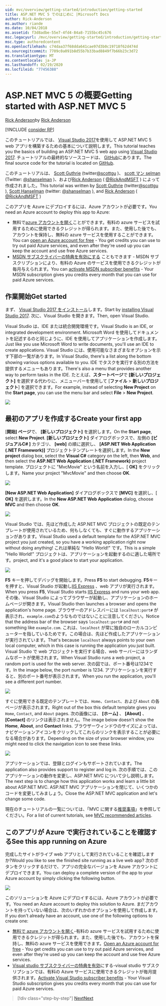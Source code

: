 ```yaml
---
uid: mvc/overview/getting-started/introduction/getting-started
title: ASP.NET MVC 5 でのはじめに |Microsoft Docs
author: Rick-Anderson
ms.author: riande
ms.date: 10/04/2018
ms.assetid: f3d8adbe-55e7-4fd4-84a8-7155bc45c676
msc.legacyurl: /mvc/overview/getting-started/introduction/getting-started
msc.type: authoredcontent
ms.openlocfilehash: c74daa37f68dda641cae97d3b0c19718f62d474d
ms.sourcegitcommit: 7709c0a091b8d55b7b33bad8849f7b66b23c3d72
ms.translationtype: MT
ms.contentlocale: ja-JP
ms.lasthandoff: 02/19/2020
ms.locfileid: "77456388"
---
```

# <a name="getting-started-with-aspnet-mvc-5"></a><span data-ttu-id="7af45-102">ASP.NET MVC 5 の概要</span><span class="sxs-lookup"><span data-stu-id="7af45-102">Getting started with ASP.NET MVC 5</span></span>

<span data-ttu-id="7af45-103">[Rick Anderson](https://twitter.com/RickAndMSFT)</span><span class="sxs-lookup"><span data-stu-id="7af45-103">by [Rick Anderson](https://twitter.com/RickAndMSFT)</span></span>

[!INCLUDE [consider RP](../../../../includes/razor.md)]

<span data-ttu-id="7af45-104">このチュートリアルでは、 [Visual Studio 2017](https://visualstudio.microsoft.com/downloads/?utm_medium=microsoft&utm_source=docs.microsoft.com&utm_campaign=button+cta&utm_content=download+vs2017)を使用して ASP.NET MVC 5 web アプリを構築するための基本について説明します。</span><span class="sxs-lookup"><span data-stu-id="7af45-104">This tutorial teaches you the basics of building an ASP.NET MVC 5 web app using [Visual Studio 2017](https://visualstudio.microsoft.com/downloads/?utm_medium=microsoft&utm_source=docs.microsoft.com&utm_campaign=button+cta&utm_content=download+vs2017).</span></span> <span data-ttu-id="7af45-105">チュートリアルの最終的なソースコードは、 [GitHub](https://github.com/aspnet/AspNetDocs/tree/master/aspnet/mvc/overview/getting-started/introduction/sample/MvcMovie/MvcMovie)にあります。</span><span class="sxs-lookup"><span data-stu-id="7af45-105">The final source code for the tutorial is located on [GitHub](https://github.com/aspnet/AspNetDocs/tree/master/aspnet/mvc/overview/getting-started/introduction/sample/MvcMovie/MvcMovie).</span></span>

<span data-ttu-id="7af45-106">このチュートリアルは、 [Scott Guthrie](https://weblogs.asp.net/scottgu/) (twitter[@scottgu](https://twitter.com/scottgu) )、 [scott マン selman](http://www.hanselman.com/blog/) (Twitter: [@shanselman](https://twitter.com/shanselman) )、および[Rick Anderson](https://twitter.com/RickAndMSFT) ( [@RickAndMSFT](https://twitter.com/#!/RickAndMSFT) ) によって作成されました。</span><span class="sxs-lookup"><span data-stu-id="7af45-106">This tutorial was written by [Scott Guthrie](https://weblogs.asp.net/scottgu/) (twitter[@scottgu](https://twitter.com/scottgu) ), [Scott Hanselman](http://www.hanselman.com/blog/) (twitter: [@shanselman](https://twitter.com/shanselman) ), and [Rick Anderson](https://twitter.com/RickAndMSFT) ( [@RickAndMSFT](https://twitter.com/#!/RickAndMSFT) )</span></span>

<span data-ttu-id="7af45-107">このアプリを Azure にデプロイするには、Azure アカウントが必要です。</span><span class="sxs-lookup"><span data-stu-id="7af45-107">You need an Azure account to deploy this app to Azure:</span></span>

- <span data-ttu-id="7af45-108">無料で[azure アカウントを開く](https://azure.microsoft.com/pricing/free-trial/?WT.mc_id=A443DD604)ことができます。有料の azure サービスを試用するために使用できるクレジットが得られます。また、使用した後でも、アカウントを保持し、無料の azure サービスを使用することができます。</span><span class="sxs-lookup"><span data-stu-id="7af45-108">You can [open an Azure account for free](https://azure.microsoft.com/pricing/free-trial/?WT.mc_id=A443DD604) - You get credits you can use to try out paid Azure services, and even after they're used up you can keep the account and use free Azure services.</span></span>
- <span data-ttu-id="7af45-109">[MSDN サブスクライバーの特典を有効にする](https://azure.microsoft.com/pricing/member-offers/msdn-benefits-details/?WT.mc_id=A443DD604) こともできます - MSDN サブスクリプションにより、有料の Azure のサービスを使用できるクレジットが毎月与えられます。</span><span class="sxs-lookup"><span data-stu-id="7af45-109">You can [activate MSDN subscriber benefits](https://azure.microsoft.com/pricing/member-offers/msdn-benefits-details/?WT.mc_id=A443DD604) - Your MSDN subscription gives you credits every month that you can use for paid Azure services.</span></span>

## <a name="get-started"></a><span data-ttu-id="7af45-110">作業開始</span><span class="sxs-lookup"><span data-stu-id="7af45-110">Get started</span></span>

<span data-ttu-id="7af45-111">まず、 [Visual Studio 2017 をインストール](https://visualstudio.microsoft.com/downloads/?utm_medium=microsoft&utm_source=docs.microsoft.com&utm_campaign=button+cta&utm_content=download+vs2017)します。</span><span class="sxs-lookup"><span data-stu-id="7af45-111">Start by [installing Visual Studio 2017](https://visualstudio.microsoft.com/downloads/?utm_medium=microsoft&utm_source=docs.microsoft.com&utm_campaign=button+cta&utm_content=download+vs2017).</span></span> <span data-ttu-id="7af45-112">次に、Visual Studio を開きます。</span><span class="sxs-lookup"><span data-stu-id="7af45-112">Then, open Visual Studio.</span></span>

<span data-ttu-id="7af45-113">Visual Studio は、IDE または統合開発環境です。</span><span class="sxs-lookup"><span data-stu-id="7af45-113">Visual Studio is an IDE, or integrated development environment.</span></span> <span data-ttu-id="7af45-114">Microsoft Word を使用してドキュメントを記述するのと同じように、IDE を使用してアプリケーションを作成します。</span><span class="sxs-lookup"><span data-stu-id="7af45-114">Just like you use Microsoft Word to write documents, you'll use an IDE to create applications.</span></span> <span data-ttu-id="7af45-115">Visual Studio には、使用可能なさまざまなオプションを示す下部の一覧があります。</span><span class="sxs-lookup"><span data-stu-id="7af45-115">In Visual Studio, there's a list along the bottom showing various options available to you.</span></span> <span data-ttu-id="7af45-116">IDE でタスクを実行する別の方法を提供するメニューもあります。</span><span class="sxs-lookup"><span data-stu-id="7af45-116">There's also a menu that provides another way to perform tasks in the IDE.</span></span> <span data-ttu-id="7af45-117">たとえば、**スタートページ**で **[新しいプロジェクト]** を選択する代わりに、メニューバーを使用して [**ファイル** > **新しいプロジェクト**] を選択できます。</span><span class="sxs-lookup"><span data-stu-id="7af45-117">For example, instead of selecting **New Project** on the **Start page**, you can use the menu bar and select **File** > **New Project**.</span></span>

![](getting-started/_static/image1.png)

## <a name="create-your-first-app"></a><span data-ttu-id="7af45-118">最初のアプリを作成する</span><span class="sxs-lookup"><span data-stu-id="7af45-118">Create your first app</span></span>

<span data-ttu-id="7af45-119">[**開始] ページ**で、 **[新しいプロジェクト]** を選択します。</span><span class="sxs-lookup"><span data-stu-id="7af45-119">On the **Start page**, select **New Project**.</span></span> <span data-ttu-id="7af45-120">**[新しいプロジェクト]** ダイアログボックスで、左側の **[ビジュアルC# ]** カテゴリ、 **[web]** の順に選択し、 **[ASP.NET Web Application (.NET Framework)]** プロジェクトテンプレートを選択します。</span><span class="sxs-lookup"><span data-stu-id="7af45-120">In the **New project** dialog box, select the **Visual C#** category on the left, then **Web**, and then select the **ASP.NET Web Application (.NET Framework)** project template.</span></span> <span data-ttu-id="7af45-121">プロジェクトに "MvcMovie" という名前を入力し、[ **OK]** をクリックします。</span><span class="sxs-lookup"><span data-stu-id="7af45-121">Name your project "MvcMovie" and then choose **OK**.</span></span>

![](getting-started/_static/image2.png)

<span data-ttu-id="7af45-122">**[New ASP.NET Web Application]** ダイアログボックスで **[MVC]** を選択し、[ **OK]** を選択します。</span><span class="sxs-lookup"><span data-stu-id="7af45-122">In the **New ASP.NET Web Application** dialog, choose **MVC** and then choose **OK**.</span></span>

![](getting-started/_static/image3.png)

<span data-ttu-id="7af45-123">Visual Studio では、先ほど作成した ASP.NET MVC プロジェクトの既定のテンプレートが使用されているため、何もしなくても、すぐに動作するアプリケーションがあります。</span><span class="sxs-lookup"><span data-stu-id="7af45-123">Visual Studio used a default template for the ASP.NET MVC project you just created, so you have a working application right now without doing anything!</span></span> <span data-ttu-id="7af45-124">これは単純な "Hello World!" です。</span><span class="sxs-lookup"><span data-stu-id="7af45-124">This is a simple "Hello World!"</span></span> <span data-ttu-id="7af45-125">プロジェクトは、アプリケーションを起動するのに適した場所です。</span><span class="sxs-lookup"><span data-stu-id="7af45-125">project, and it's a good place to start your application.</span></span>

![](getting-started/_static/image4.png)

<span data-ttu-id="7af45-126">**F5** キーを押してデバッグを開始します。</span><span class="sxs-lookup"><span data-stu-id="7af45-126">Press **F5** to start debugging.</span></span> <span data-ttu-id="7af45-127">**F5**キーを押すと、Visual Studio が起動し[IIS Express](/iis/extensions/introduction-to-iis-express/iis-express-overview) 、web アプリが実行されます。</span><span class="sxs-lookup"><span data-stu-id="7af45-127">When you press **F5**, Visual Studio starts [IIS Express](/iis/extensions/introduction-to-iis-express/iis-express-overview) and runs your web app.</span></span> <span data-ttu-id="7af45-128">その後、Visual Studio によってブラウザーが起動し、アプリケーションのホームページが開きます。</span><span class="sxs-lookup"><span data-stu-id="7af45-128">Visual Studio then launches a browser and opens the application's home page.</span></span> <span data-ttu-id="7af45-129">ブラウザーのアドレスバーには `localhost:port#` が表示され、`example.com`のようなものではないことに注意してください。</span><span class="sxs-lookup"><span data-stu-id="7af45-129">Notice that the address bar of the browser says `localhost:port#` and not something like `example.com`.</span></span> <span data-ttu-id="7af45-130">これは、`localhost` が常に独自のローカルコンピューターを指しているためです。この場合は、先ほど作成したアプリケーションが実行されています。</span><span class="sxs-lookup"><span data-stu-id="7af45-130">That's because `localhost` always points to your own local computer, which in this case is running the application you just built.</span></span> <span data-ttu-id="7af45-131">Visual Studio で web プロジェクトを実行する場合、web サーバーにはランダムなポートが使用されます。</span><span class="sxs-lookup"><span data-stu-id="7af45-131">When Visual Studio runs a web project, a random port is used for the web server.</span></span> <span data-ttu-id="7af45-132">次の図では、ポート番号は1234です。</span><span class="sxs-lookup"><span data-stu-id="7af45-132">In the image below, the port number is 1234.</span></span> <span data-ttu-id="7af45-133">アプリケーションを実行すると、別のポート番号が表示されます。</span><span class="sxs-lookup"><span data-stu-id="7af45-133">When you run the application, you'll see a different port number.</span></span>

![](getting-started/_static/image5.png)

<span data-ttu-id="7af45-134">すぐに使用できる既定のテンプレートでは、`Home`、`Contact`、および `About` の各ページが表示されます。</span><span class="sxs-lookup"><span data-stu-id="7af45-134">Right out of the box this default template gives you `Home`, `Contact`, and `About` pages.</span></span> <span data-ttu-id="7af45-135">次の画像には、 **[ホーム]** 、 **[About]** 、 **[Contact]** のリンクは表示されません。</span><span class="sxs-lookup"><span data-stu-id="7af45-135">The image below doesn't show the **Home**, **About**, and **Contact** links.</span></span> <span data-ttu-id="7af45-136">ブラウザーウィンドウのサイズによっては、ナビゲーションアイコンをクリックしてこれらのリンクを表示することが必要になる場合があります。</span><span class="sxs-lookup"><span data-stu-id="7af45-136">Depending on the size of your browser window, you might need to click the navigation icon to see these links.</span></span>

![](getting-started/_static/image6.png)

<span data-ttu-id="7af45-137">アプリケーションでは、登録とログインもサポートされています。</span><span class="sxs-lookup"><span data-stu-id="7af45-137">The application also provides support to register and log in.</span></span> <span data-ttu-id="7af45-138">次の手順では、このアプリケーションの動作を変更し、ASP.NET MVC について少し説明します。</span><span class="sxs-lookup"><span data-stu-id="7af45-138">The next step is to change how this application works and learn a little bit about ASP.NET MVC.</span></span> <span data-ttu-id="7af45-139">ASP.NET MVC アプリケーションを閉じて、いくつかのコードを変更してみましょう。</span><span class="sxs-lookup"><span data-stu-id="7af45-139">Close the ASP.NET MVC application and let's change some code.</span></span>

<span data-ttu-id="7af45-140">現在のチュートリアルの一覧については、「MVC に関する[推奨事項](../mvc-learning-sequence.md)」を参照してください。</span><span class="sxs-lookup"><span data-stu-id="7af45-140">For a list of current tutorials, see [MVC recommended articles](../mvc-learning-sequence.md).</span></span>

## <a name="see-this-app-running-on-azure"></a><span data-ttu-id="7af45-141">このアプリが Azure で実行されていることを確認する</span><span class="sxs-lookup"><span data-stu-id="7af45-141">See this app running on Azure</span></span>

<span data-ttu-id="7af45-142">完成したサイトがライブ web アプリとして実行されていることを確認しますか?</span><span class="sxs-lookup"><span data-stu-id="7af45-142">Would you like to see the finished site running as a live web app?</span></span> <span data-ttu-id="7af45-143">次のボタンをクリックするだけで、アプリの完全なバージョンを Azure アカウントにデプロイできます。</span><span class="sxs-lookup"><span data-stu-id="7af45-143">You can deploy a complete version of the app to your Azure account by simply clicking the following button.</span></span>

[![](https://azuredeploy.net/deploybutton.png)](https://azuredeploy.net/?repository=https://github.com/aspnet/AspNetDocs/tree/master/aspnet/mvc/overview/getting-started/introduction/sample/MvcMovie&amp;WT.mc_id=deploy_azure_aspnet)

<span data-ttu-id="7af45-144">このソリューションを Azure にデプロイするには、Azure アカウントが必要です。</span><span class="sxs-lookup"><span data-stu-id="7af45-144">You need an Azure account to deploy this solution to Azure.</span></span> <span data-ttu-id="7af45-145">まだアカウントを持っていない場合は、次のいずれかのオプションを使用して作成します。</span><span class="sxs-lookup"><span data-stu-id="7af45-145">If you don't already have an account, use one of the following options to create one:</span></span>

- <span data-ttu-id="7af45-146">[無料で azure アカウントを開く](https://azure.microsoft.com/pricing/free-trial/?WT.mc_id=A443DD604)-有料の azure サービスを試用するために使用できるクレジットが得られます。また、使用した後でも、アカウントを保持し、無料の azure サービスを使用できます。</span><span class="sxs-lookup"><span data-stu-id="7af45-146">[Open an Azure account for free](https://azure.microsoft.com/pricing/free-trial/?WT.mc_id=A443DD604) - You get credits you can use to try out paid Azure services, and even after they're used up you can keep the account and use free Azure services.</span></span>
- <span data-ttu-id="7af45-147">[Visual studio サブスクライバーの特典を有効](https://azure.microsoft.com/pricing/member-offers/credit-for-visual-studio-subscribers)にする-visual studio サブスクリプションでは、有料の Azure サービスに使用できるクレジットが毎月提供されます。</span><span class="sxs-lookup"><span data-stu-id="7af45-147">[Activate Visual Studio subscriber benefits](https://azure.microsoft.com/pricing/member-offers/credit-for-visual-studio-subscribers) - Your Visual Studio subscription gives you credits every month that you can use for paid Azure services.</span></span>

> [!div class="step-by-step"]
> [<span data-ttu-id="7af45-148">Next</span><span class="sxs-lookup"><span data-stu-id="7af45-148">Next</span></span>](adding-a-controller.md)
